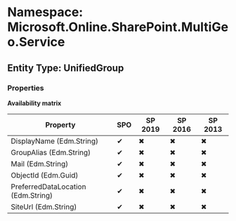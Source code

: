 # Namespace: Microsoft.Online.SharePoint.MultiGeo.Service

## Entity Type: UnifiedGroup

### Properties

**Availability matrix**

Property | SPO | SP 2019 | SP 2016 | SP 2013
----------|-----|---------|---------|--------
DisplayName (Edm.String) | ✔ | ✖ | ✖ | ✖
GroupAlias (Edm.String) | ✔ | ✖ | ✖ | ✖
Mail (Edm.String) | ✔ | ✖ | ✖ | ✖
ObjectId (Edm.Guid) | ✔ | ✖ | ✖ | ✖
PreferredDataLocation (Edm.String) | ✔ | ✖ | ✖ | ✖
SiteUrl (Edm.String) | ✔ | ✖ | ✖ | ✖

